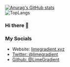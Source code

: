 [![Anurag's GitHub stats](https://github-readme-stats.vercel.app/api?username=limegradient&count_private=true&theme=tokyonight)](https://github.com/anuraghazra/github-readme-stats)
<br>
![TopLangs](https://github-readme-stats.vercel.app/api/top-langs/?username=LimeGradient&layout=compact&langs_count=100&hide=assembly)


### Hi there 👋

### My Socials
<ul>
  <li>Website: <a href="https://www.limegradient.xyz">limegradient.xyz</li>
  <li>Twitter: @limegradient</li>
  <li>Github: @LimeGradient</li>
</ul>
